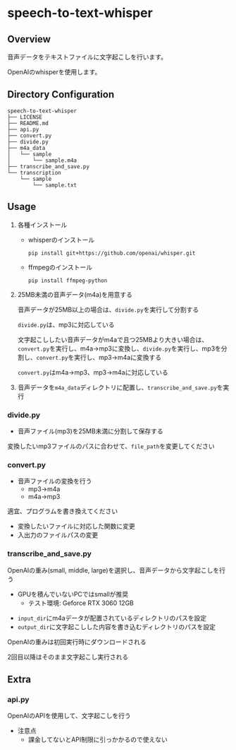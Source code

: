 # speech-to-text-whisper

## Overview

音声データをテキストファイルに文字起こしを行います。

OpenAIのwhisperを使用します。

## Directory Configuration
```
speech-to-text-whisper
├── LICENSE
├── README.md
├── api.py
├── convert.py
├── divide.py
├── m4a_data
│   └── sample
│       └── sample.m4a
├── transcribe_and_save.py
└── transcription
    └── sample
        └── sample.txt
```

## Usage

1. 各種インストール
    * whisperのインストール
        ```
        pip install git+https://github.com/openai/whisper.git
        ```
    * ffmpegのインストール
        ```
        pip install ffmpeg-python
        ```

2. 25MB未満の音声データ(m4a)を用意する

    音声データが25MB以上の場合は、`divide.py`を実行して分割する
        
    `divide.py`は、mp3に対応している

    文字起こししたい音声データがm4aで且つ25MBより大きい場合は、`convert.py`を実行し、m4a→mp3に変換し、`divide.py`を実行し、mp3を分割し、`convert.py`を実行し、mp3→m4aに変換する

    `convert.py`はm4a→mp3、mp3→m4aに対応している

3. 音声データを`m4a_data`ディレクトリに配置し、`transcribe_and_save.py`を実行


### divide.py

* 音声ファイル(mp3)を25MB未満に分割して保存する

変換したいmp3ファイルのパスに合わせて、`file_path`を変更してください

### convert.py

* 音声ファイルの変換を行う
    * mp3→m4a
    * m4a→mp3

適宜、プログラムを書き換えてください
* 変換したいファイルに対応した関数に変更
* 入出力のファイルパスの変更

### transcribe_and_save.py

OpenAIの重み(small, middle, large)を選択し、音声データから文字起こしを行う

- GPUを積んでいないPCではsmallが推奨
    - テスト環境: Geforce RTX 3060 12GB

* `input_dir`にm4aデータが配置されているディレクトリのパスを設定
* `output_dir`に文字起こしした内容を書き込むディレクトリのパスを設定

OpenAIの重みは初回実行時にダウンロードされる

2回目以降はそのまま文字起こし実行される

## Extra

### api.py

OpenAIのAPIを使用して、文字起こしを行う
* 注意点
    * 課金してないとAPI制限に引っかかるので使えない
